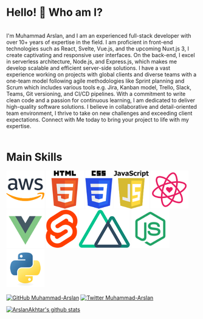 # Hello! 👋 Who am I?

<div>
<br/>
I'm Muhammad Arslan, and I am an experienced full-stack developer with over 10+ years of expertise in the field. I am proficient in front-end technologies such as React, Svelte, Vue.js, and the upcoming Nuxt.js 3, I create captivating and responsive user interfaces. On the back-end, I excel in serverless architecture, Node.js, and Express.js, which makes me develop scalable and efficient server-side solutions. I have a vast experience working on projects with global clients and diverse teams with a one-team model following agile methodologies like Sprint planning and Scrum which includes various tools e.g. Jira, Kanban model, Trello, Slack, Teams, Git versioning, and CI/CD pipelines. With a commitment to write clean code and a passion for continuous learning, I am dedicated to deliver high-quality software solutions. I believe in collaborative and detail-oriented team environment, I thrive to take on new challenges and exceeding client expectations. Connect with Me today to bring your project to life with my expertise.
 <br/>
  <br/>
</div>

# Main Skills

<a href="https://repost.aws/knowledge-center"><img src="./assets/aws.png" alt="aws" height="100" title="React-Native documentation"></a>
<a href="https://html.com/html5/"><img src="./assets/html5.png" alt="HTML 5" height="100" title="HTML 5 documentation"></a>
<a href="https://medium.com/beginners-guide-to-mobile-web-development/whats-new-in-css-3-dcd7fa6122e1/"><img src="./assets/css3.png" alt="CSS 3" height="100" title="CSS 3 documentation"></a>
<a href="https://developer.mozilla.org/en-US/docs/Web/JavaScript"><img src="./assets/javascript.png" alt="JavaScript" height="100" title="JavaScript documentation"></a>
<a href="https://legacy.reactjs.org/docs/getting-started.html"><img src="./assets/react.svg" alt="react" height="100" title="React documentation"></a>
<a href="https://vuejs.org/guide/introduction.html"><img src="./assets/vue.svg" alt="vue" height="100" title="Vue documentation"></a>
<a href="https://svelte.dev/docs"><img src="./assets/svelte.png" alt="svelte" height="100" title="Svelte documentation"></a>
<a href="https://nuxt.com/docs"><img src="./assets/nuxt.png" alt="nuxt" height="100" title="Nuxt documentation"></a>
<a href="https://nodejs.org/en/docs/guides"><img src="./assets/node.svg" alt="node" height="100" title="Node documentation"></a>
<a href="https://docs.python.org/3/library/index.html"><img src="./assets/python-original.svg" alt="python" height="100" title="Python documentation"></a>
<br/>
<br/>
[![GitHub Muhammad-Arslan](https://img.shields.io/github/followers/ArslanAkhtar?label=follow&style=social)](https://github.com/ArslanAkhtar)
[![Twitter Muhammad-Arslan](https://img.shields.io/badge/follow-@ArslanAkhtar-1DA1F2?logo=linkedin&style=social)](https://www.linkedin.com/in/arslan-akhtar/)

[![ArslanAkhtar's github stats](https://github-readme-stats.vercel.app/api?username=ArslanAkhtar&show_icons=true&theme=radical&count_private=true)](https://github.com/ArslanAkhtar/)
